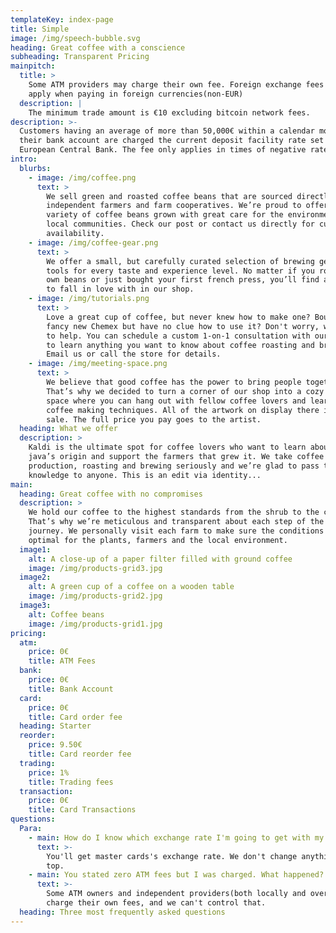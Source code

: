 ```yaml
---
templateKey: index-page
title: Simple
image: /img/speech-bubble.svg
heading: Great coffee with a conscience
subheading: Transparent Pricing
mainpitch:
  title: >
    Some ATM providers may charge their own fee. Foreign exchange fees might
    apply when paying in foreign currencies(non-EUR)
  description: |
    The minimum trade amount is €10 excluding bitcoin network fees.
description: >-
  Customers having an average of more than 50,000€ within a calendar month on
  their bank account are charged the current deposit facility rate set by the
  European Central Bank. The fee only applies in times of negative rate
intro:
  blurbs:
    - image: /img/coffee.png
      text: >
        We sell green and roasted coffee beans that are sourced directly from
        independent farmers and farm cooperatives. We’re proud to offer a
        variety of coffee beans grown with great care for the environment and
        local communities. Check our post or contact us directly for current
        availability.
    - image: /img/coffee-gear.png
      text: >
        We offer a small, but carefully curated selection of brewing gear and
        tools for every taste and experience level. No matter if you roast your
        own beans or just bought your first french press, you’ll find a gadget
        to fall in love with in our shop.
    - image: /img/tutorials.png
      text: >
        Love a great cup of coffee, but never knew how to make one? Bought a
        fancy new Chemex but have no clue how to use it? Don't worry, we’re here
        to help. You can schedule a custom 1-on-1 consultation with our baristas
        to learn anything you want to know about coffee roasting and brewing.
        Email us or call the store for details.
    - image: /img/meeting-space.png
      text: >
        We believe that good coffee has the power to bring people together.
        That’s why we decided to turn a corner of our shop into a cozy meeting
        space where you can hang out with fellow coffee lovers and learn about
        coffee making techniques. All of the artwork on display there is for
        sale. The full price you pay goes to the artist.
  heading: What we offer
  description: >
    Kaldi is the ultimate spot for coffee lovers who want to learn about their
    java’s origin and support the farmers that grew it. We take coffee
    production, roasting and brewing seriously and we’re glad to pass that
    knowledge to anyone. This is an edit via identity...
main:
  heading: Great coffee with no compromises
  description: >
    We hold our coffee to the highest standards from the shrub to the cup.
    That’s why we’re meticulous and transparent about each step of the coffee’s
    journey. We personally visit each farm to make sure the conditions are
    optimal for the plants, farmers and the local environment.
  image1:
    alt: A close-up of a paper filter filled with ground coffee
    image: /img/products-grid3.jpg
  image2:
    alt: A green cup of a coffee on a wooden table
    image: /img/products-grid2.jpg
  image3:
    alt: Coffee beans
    image: /img/products-grid1.jpg
pricing:
  atm:
    price: 0€
    title: ATM Fees
  bank:
    price: 0€
    title: Bank Account
  card:
    price: 0€
    title: Card order fee
  heading: Starter
  reorder:
    price: 9.50€
    title: Card reorder fee
  trading:
    price: 1%
    title: Trading fees
  transaction:
    price: 0€
    title: Card Transactions
questions:
  Para:
    - main: How do I know which exchange rate I'm going to get with my card?
      text: >-
        You'll get master cards's exchange rate. We don't change anything on
        top.
    - main: You stated zero ATM fees but I was charged. What happened?
      text: >-
        Some ATM owners and independent providers(both locally and overseas)
        charge their own fees, and we can't control that.
  heading: Three most frequently asked questions
---
```


